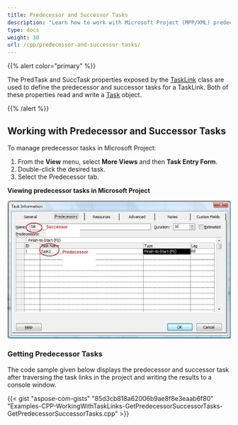 ```yaml
---
title: Predecessor and Successor Tasks
description: "Learn how to work with Microsoft Project (MPP/XML) predecessor and successor tasks using Aspose.Tasks for C++."
type: docs
weight: 30
url: /cpp/predecessor-and-successor-tasks/
---
```


{{% alert color="primary" %}}

The PredTask and SuccTask properties exposed by the [TaskLink](https://apireference.aspose.com/tasks/cpp/class/aspose.tasks.task_link) class are used to define the predecessor and successor tasks for a TaskLink. Both of these properties read and write a [Task](https://apireference.aspose.com/tasks/cpp/class/aspose.tasks.task) object.

{{% /alert %}}

## **Working with Predecessor and Successor Tasks**
To manage predecessor tasks in Microsoft Project:

1. From the **View** menu, select **More Views** and then **Task Entry Form**.
2. Double-click the desired task.
3. Select the Predecessor tab.

**Viewing predecessor tasks in Microsoft Project**

![checking task's predecessor and successors in Microsoft Project](predecessor-and-successor-tasks_1.png)

### **Getting Predecessor Tasks**
The code sample given below displays the predecessor and successor task after traversing the task links in the project and writing the results to a console window.

{{< gist "aspose-com-gists" "85d3cb818a62006b9ae8f8e3eaab6f80" "Examples-CPP-WorkingWithTaskLinks-GetPredecessorSuccessorTasks-GetPredecessorSuccessorTasks.cpp" >}}
